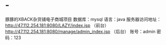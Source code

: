 # -
豚豚的XBACK杂货铺电子商城项目
数据库：mysql
语言：java 
服务器访问地址：http://47.112.254.181:8080/LAZY/index.jsp （前台）
                     http://47.112.254.181:8080/manage/admin_index.jsp （后台）
 账号：admin  密码：123
